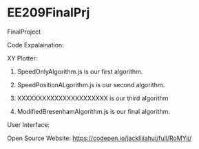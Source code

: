 # EE209FinalPrj
FinalProject


Code Expalaination:

XY Plotter:

  1. SpeedOnlyAlgorithm.js is our first algorithm.

  2. SpeedPositionALgorithm.js is our second algorithm. 

  3. XXXXXXXXXXXXXXXXXXXXXX is our third algorithm

  4. ModifiedBresenhamAlgorithm.js is our final algorithm.



User Interface:

Open Source Website: https://codepen.io/jacklijiahui/full/RoMYjj/
